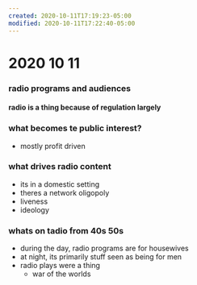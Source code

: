 ```yaml
---
created: 2020-10-11T17:19:23-05:00
modified: 2020-10-11T17:22:40-05:00
---
```


# 2020 10 11

### radio programs and audiences
#### radio is a thing because of regulation largely
### what becomes te public interest?
- mostly profit driven
### what drives radio content
- its in a domestic setting
- theres a network oligopoly
- liveness
- ideology
### whats on tadio from 40s 50s
- during the day, radio programs are for housewives
- at night, its primarily stuff seen as being for men
- radio plays were a thing
  - war of the worlds
